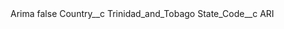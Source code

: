 <?xml version="1.0" encoding="UTF-8"?>
<CustomMetadata xmlns="http://soap.sforce.com/2006/04/metadata" xmlns:xsi="http://www.w3.org/2001/XMLSchema-instance" xmlns:xsd="http://www.w3.org/2001/XMLSchema">
    <label>Arima</label>
    <protected>false</protected>
    <values>
        <field>Country__c</field>
        <value xsi:type="xsd:string">Trinidad_and_Tobago</value>
    </values>
    <values>
        <field>State_Code__c</field>
        <value xsi:type="xsd:string">ARI</value>
    </values>
</CustomMetadata>
